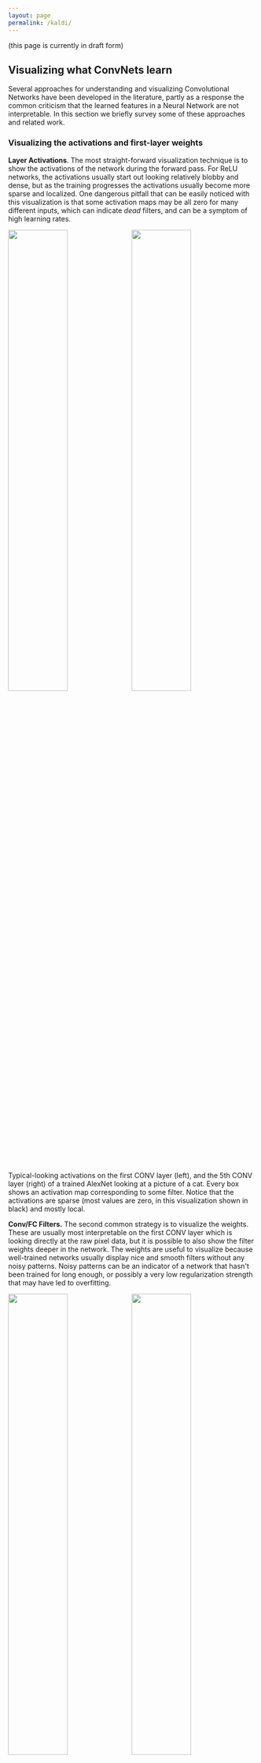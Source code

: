 ```yaml
---
layout: page
permalink: /kaldi/
---
```


<a name='vis'></a>

(this page is currently in draft form)

## Visualizing what ConvNets learn

Several approaches for understanding and visualizing Convolutional Networks have been developed in the literature, partly as a response the common criticism that the learned features in a Neural Network are not interpretable. In this section we briefly survey some of these approaches and related work.

### Visualizing the activations and first-layer weights

**Layer Activations**. The most straight-forward visualization technique is to show the activations of the network during the forward pass. For ReLU networks, the activations usually start out looking relatively blobby and dense, but as the training progresses the activations usually become more sparse and localized. One dangerous pitfall that can be easily noticed with this visualization is that some activation maps may be all zero for many different inputs, which can indicate *dead* filters, and can be a symptom of high learning rates.

<div class="fig figcenter fighighlight">
  <img src="/assets/cnnvis/act1.jpeg" width="49%">
  <img src="/assets/cnnvis/act2.jpeg" width="49%">
  <div class="figcaption">
    Typical-looking activations on the first CONV layer (left), and the 5th CONV layer (right) of a trained AlexNet looking at a picture of a cat. Every box shows an activation map corresponding to some filter. Notice that the activations are sparse (most values are zero, in this visualization shown in black) and mostly local.
  </div>
</div>

**Conv/FC Filters.** The second common strategy is to visualize the weights. These are usually most interpretable on the first CONV layer which is looking directly at the raw pixel data, but it is possible to also show the filter weights deeper in the network. The weights are useful to visualize because well-trained networks usually display nice and smooth filters without any noisy patterns. Noisy patterns can be an indicator of a network that hasn't been trained for long enough, or possibly a very low regularization strength that may have led to overfitting.

<div class="fig figcenter fighighlight">
  <img src="/assets/cnnvis/filt1.jpeg" width="49%">
  <img src="/assets/cnnvis/filt2.jpeg" width="49%">
  <div class="figcaption">
    Typical-looking filters on the first CONV layer (left), and the 2nd CONV layer (right) of a trained AlexNet. Notice that the first-layer weights are very nice and smooth, indicating nicely converged network. The color/grayscale features are clustered because the AlexNet contains two separate streams of processing, and an apparent consequence of this architecture is that one stream develops high-frequency grayscale features and the other low-frequency color features. The 2nd CONV layer weights are not as interpretable, but it is apparent that they are still smooth, well-formed, and absent of noisy patterns.
  </div>
</div>

### Retrieving images that maximally activate a neuron

Another visualization technique is to take a large dataset of images, feed them through the network and keep track of which images maximally activate some neuron. We can then visualize the images to get an understanding of what the neuron is looking for in its receptive field. One such visualization (among others) is shown in [Rich feature hierarchies for accurate object detection and semantic segmentation](http://arxiv.org/abs/1311.2524) by Ross Girshick et al.:

<div class="fig figcenter fighighlight">
  <img src="/assets/cnnvis/pool5max.jpeg" width="100%">
  <div class="figcaption">
    Maximally activating images for some POOL5 (5th pool layer) neurons of an AlexNet. The activation values and the receptive field of the particular neuron are shown in white. (In particular, note that the POOL5 neurons are a function of a relatively large portion of the input image!) It can be seen that some neurons are responsive to upper bodies, text, or specular highlights.
  </div>
</div>

One problem with this approach is that ReLU neurons do not necessarily have any semantic meaning by themselves. Rather, it is more appropriate to think of multiple ReLU neurons as the basis vectors of some space that represents in image patches. In other words, the visualization is showing the patches at the edge of the cloud of representations, along the (arbitrary) axes that correspond to the filter weights. This can also be seen by the fact that neurons in a ConvNet operate linearly over the input space, so any arbitrary rotation of that space is a no-op. This point was further argued in [Intriguing properties of neural networks](http://arxiv.org/abs/1312.6199) by Szegedy et al., where they perform a similar visualization along arbitrary directions in the representation space.

### Embedding the codes with t-SNE 

ConvNets can be interpreted as gradually transforming the images into a representation in which the classes are separable by a linear classifier. We can get a rough idea about the topology of this space by embedding images into two dimensions so that their low-dimensional representation has approximately equal distances than their high-dimensional representation. There are many embedding methods that have been developed with the intuition of embedding high-dimensional vectors in a low-dimensional space while preserving the pairwise distances of the points. Among these, [t-SNE](http://lvdmaaten.github.io/tsne/) is one of the best-known methods that consistently produces visually-pleasing results.

To produce an embedding, we can take a set of images and use the ConvNet to extract the CNN codes (e.g. in AlexNet the 4096-dimensional vector right before the classifier, and crucially, including the ReLU non-linearity). We can then plug these into t-SNE and get 2-dimensional vector for each image. The corresponding images can them be visualized in a grid:

<div class="fig figcenter fighighlight">
  <img src="/assets/cnnvis/tsne.jpeg" width="100%">
  <div class="figcaption">
    t-SNE embedding of a set of images based on their CNN codes. Images that are nearby each other are also close in the CNN representation space, which implies that the CNN "sees" them as being very similar. Notice that the similarities are more often class-based and semantic rather than pixel and color-based. For more details on how this visualization was produced the associated code, and more related visualizations at different scales refer to <a href="http://cs.stanford.edu/people/karpathy/cnnembed/">t-SNE visualization of CNN codes</a>.
  </div>
</div>

### Occluding parts of the image

Suppose that a ConvNet classifies an image as a dog. How can we be certain that it's actually picking up on the dog in the image as opposed to some contextual cues from the background or some other miscellaneous object? One way of investigating which part of the image some classification prediction is coming from is by plotting the probability of the class of interest (e.g. dog class) as a function of the position of an occluder object. That is, we iterate over regions of the image, set a patch of the image to be all zero, and look at the probability of the class. We can visualize the probability as a 2-dimensional heat map. This approach has been used in Matthew Zeiler's [Visualizing and Understanding Convolutional Networks](http://arxiv.org/abs/1311.2901):

<div class="fig figcenter fighighlight">
  <img src="/assets/cnnvis/occlude.jpeg" width="100%">
  <div class="figcaption">
    Three input images (top). Notice that the occluder region is shown in grey. As we slide the occluder over the image we record the probability of the correct class and then visualize it as a heatmap (shown below each image). For instance, in the left-most image we see that the probability of Pomeranian plummets when the occluder covers the face of the dog, giving us some level of confidence that the dog's face is primarily responsible for the high classification score. Conversely, zeroing out other parts of the image is seen to have relatively negligible impact.
  </div>
</div>

### Visualizing the data gradient and friends

**Data Gradient**.

[Deep Inside Convolutional Networks: Visualising Image Classification Models and Saliency Maps](http://arxiv.org/abs/1312.6034)

**DeconvNet**.

[Visualizing and Understanding Convolutional Networks](http://arxiv.org/abs/1311.2901)

**Guided Backpropagation**.

[Striving for Simplicity: The All Convolutional Net](http://arxiv.org/abs/1412.6806)

### Reconstructing original images based on CNN Codes

[Understanding Deep Image Representations by Inverting Them](http://arxiv.org/abs/1412.0035)

### How much spatial information is preserved?

[Do ConvNets Learn Correspondence?](http://papers.nips.cc/paper/5420-do-convnets-learn-correspondence.pdf) (tldr: yes)

### Plotting performance as a function of image attributes

[ImageNet Large Scale Visual Recognition Challenge](http://arxiv.org/abs/1409.0575)

## Fooling ConvNets

[Explaining and Harnessing Adversarial Examples](http://arxiv.org/abs/1412.6572)

## Comparing ConvNets to Human labelers

[What I learned from competing against a ConvNet on ImageNet](http://karpathy.github.io/2014/09/02/what-i-learned-from-competing-against-a-convnet-on-imagenet/)
=======
---
layout: page
permalink: /kaldi/
---

<a name='vis'></a>

(this page is currently in draft form)

## Visualizing what ConvNets learn

Several approaches for understanding and visualizing Convolutional Networks have been developed in the literature, partly as a response the common criticism that the learned features in a Neural Network are not interpretable. In this section we briefly survey some of these approaches and related work.

### Visualizing the activations and first-layer weights

**Layer Activations**. The most straight-forward visualization technique is to show the activations of the network during the forward pass. For ReLU networks, the activations usually start out looking relatively blobby and dense, but as the training progresses the activations usually become more sparse and localized. One dangerous pitfall that can be easily noticed with this visualization is that some activation maps may be all zero for many different inputs, which can indicate *dead* filters, and can be a symptom of high learning rates.

<div class="fig figcenter fighighlight">
  <img src="/assets/cnnvis/act1.jpeg" width="49%">
  <img src="/assets/cnnvis/act2.jpeg" width="49%">
  <div class="figcaption">
    Typical-looking activations on the first CONV layer (left), and the 5th CONV layer (right) of a trained AlexNet looking at a picture of a cat. Every box shows an activation map corresponding to some filter. Notice that the activations are sparse (most values are zero, in this visualization shown in black) and mostly local.
  </div>
</div>

**Conv/FC Filters.** The second common strategy is to visualize the weights. These are usually most interpretable on the first CONV layer which is looking directly at the raw pixel data, but it is possible to also show the filter weights deeper in the network. The weights are useful to visualize because well-trained networks usually display nice and smooth filters without any noisy patterns. Noisy patterns can be an indicator of a network that hasn't been trained for long enough, or possibly a very low regularization strength that may have led to overfitting.

<div class="fig figcenter fighighlight">
  <img src="/assets/cnnvis/filt1.jpeg" width="49%">
  <img src="/assets/cnnvis/filt2.jpeg" width="49%">
  <div class="figcaption">
    Typical-looking filters on the first CONV layer (left), and the 2nd CONV layer (right) of a trained AlexNet. Notice that the first-layer weights are very nice and smooth, indicating nicely converged network. The color/grayscale features are clustered because the AlexNet contains two separate streams of processing, and an apparent consequence of this architecture is that one stream develops high-frequency grayscale features and the other low-frequency color features. The 2nd CONV layer weights are not as interpretable, but it is apparent that they are still smooth, well-formed, and absent of noisy patterns.
  </div>
</div>

### Retrieving images that maximally activate a neuron

Another visualization technique is to take a large dataset of images, feed them through the network and keep track of which images maximally activate some neuron. We can then visualize the images to get an understanding of what the neuron is looking for in its receptive field. One such visualization (among others) is shown in [Rich feature hierarchies for accurate object detection and semantic segmentation](http://arxiv.org/abs/1311.2524) by Ross Girshick et al.:

<div class="fig figcenter fighighlight">
  <img src="/assets/cnnvis/pool5max.jpeg" width="100%">
  <div class="figcaption">
    Maximally activating images for some POOL5 (5th pool layer) neurons of an AlexNet. The activation values and the receptive field of the particular neuron are shown in white. (In particular, note that the POOL5 neurons are a function of a relatively large portion of the input image!) It can be seen that some neurons are responsive to upper bodies, text, or specular highlights.
  </div>
</div>

One problem with this approach is that ReLU neurons do not necessarily have any semantic meaning by themselves. Rather, it is more appropriate to think of multiple ReLU neurons as the basis vectors of some space that represents in image patches. In other words, the visualization is showing the patches at the edge of the cloud of representations, along the (arbitrary) axes that correspond to the filter weights. This can also be seen by the fact that neurons in a ConvNet operate linearly over the input space, so any arbitrary rotation of that space is a no-op. This point was further argued in [Intriguing properties of neural networks](http://arxiv.org/abs/1312.6199) by Szegedy et al., where they perform a similar visualization along arbitrary directions in the representation space.

### Embedding the codes with t-SNE 

ConvNets can be interpreted as gradually transforming the images into a representation in which the classes are separable by a linear classifier. We can get a rough idea about the topology of this space by embedding images into two dimensions so that their low-dimensional representation has approximately equal distances than their high-dimensional representation. There are many embedding methods that have been developed with the intuition of embedding high-dimensional vectors in a low-dimensional space while preserving the pairwise distances of the points. Among these, [t-SNE](http://lvdmaaten.github.io/tsne/) is one of the best-known methods that consistently produces visually-pleasing results.

To produce an embedding, we can take a set of images and use the ConvNet to extract the CNN codes (e.g. in AlexNet the 4096-dimensional vector right before the classifier, and crucially, including the ReLU non-linearity). We can then plug these into t-SNE and get 2-dimensional vector for each image. The corresponding images can them be visualized in a grid:

<div class="fig figcenter fighighlight">
  <img src="/assets/cnnvis/tsne.jpeg" width="100%">
  <div class="figcaption">
    t-SNE embedding of a set of images based on their CNN codes. Images that are nearby each other are also close in the CNN representation space, which implies that the CNN "sees" them as being very similar. Notice that the similarities are more often class-based and semantic rather than pixel and color-based. For more details on how this visualization was produced the associated code, and more related visualizations at different scales refer to <a href="http://cs.stanford.edu/people/karpathy/cnnembed/">t-SNE visualization of CNN codes</a>.
  </div>
</div>

### Occluding parts of the image

Suppose that a ConvNet classifies an image as a dog. How can we be certain that it's actually picking up on the dog in the image as opposed to some contextual cues from the background or some other miscellaneous object? One way of investigating which part of the image some classification prediction is coming from is by plotting the probability of the class of interest (e.g. dog class) as a function of the position of an occluder object. That is, we iterate over regions of the image, set a patch of the image to be all zero, and look at the probability of the class. We can visualize the probability as a 2-dimensional heat map. This approach has been used in Matthew Zeiler's [Visualizing and Understanding Convolutional Networks](http://arxiv.org/abs/1311.2901):

<div class="fig figcenter fighighlight">
  <img src="/assets/cnnvis/occlude.jpeg" width="100%">
  <div class="figcaption">
    Three input images (top). Notice that the occluder region is shown in grey. As we slide the occluder over the image we record the probability of the correct class and then visualize it as a heatmap (shown below each image). For instance, in the left-most image we see that the probability of Pomeranian plummets when the occluder covers the face of the dog, giving us some level of confidence that the dog's face is primarily responsible for the high classification score. Conversely, zeroing out other parts of the image is seen to have relatively negligible impact.
  </div>
</div>

### Visualizing the data gradient and friends

**Data Gradient**.

[Deep Inside Convolutional Networks: Visualising Image Classification Models and Saliency Maps](http://arxiv.org/abs/1312.6034)

**DeconvNet**.

[Visualizing and Understanding Convolutional Networks](http://arxiv.org/abs/1311.2901)

**Guided Backpropagation**.

[Striving for Simplicity: The All Convolutional Net](http://arxiv.org/abs/1412.6806)

### Reconstructing original images based on CNN Codes

[Understanding Deep Image Representations by Inverting Them](http://arxiv.org/abs/1412.0035)

### How much spatial information is preserved?

[Do ConvNets Learn Correspondence?](http://papers.nips.cc/paper/5420-do-convnets-learn-correspondence.pdf) (tldr: yes)

### Plotting performance as a function of image attributes

[ImageNet Large Scale Visual Recognition Challenge](http://arxiv.org/abs/1409.0575)

## Fooling ConvNets

[Explaining and Harnessing Adversarial Examples](http://arxiv.org/abs/1412.6572)

## Comparing ConvNets to Human labelers

[What I learned from competing against a ConvNet on ImageNet](http://karpathy.github.io/2014/09/02/what-i-learned-from-competing-against-a-convnet-on-imagenet/)

